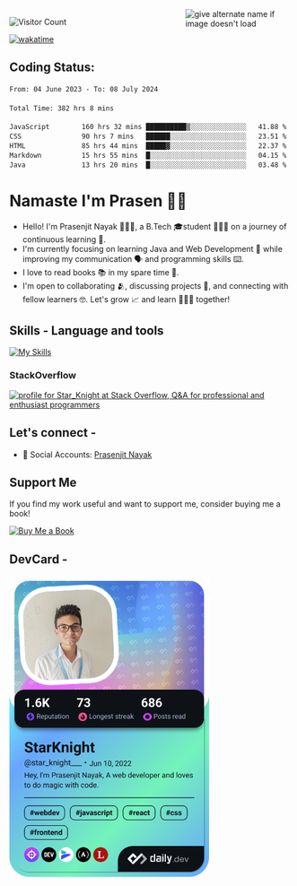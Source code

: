 <img src="https://github.com/StarKnightt/StarKnightt/assets/92244026/88aa0fff-389b-4d45-9724-6f6e8a58526c" alt="give alternate name if image doesn't load" align="right" width="190">
<div>

![Visitor Count](https://profile-counter.glitch.me/StarKnightt/count.svg)




[![wakatime](https://wakatime.com/badge/user/d27d27da-dc32-4c1b-a703-f654f4050105.svg)](https://wakatime.com/@d27d27da-dc32-4c1b-a703-f654f405010)



</div>  

## Coding Status: 
<!--START_SECTION:waka-->

```txt
From: 04 June 2023 - To: 08 July 2024

Total Time: 382 hrs 8 mins

JavaScript        160 hrs 32 mins ██████████▒░░░░░░░░░░░░░░   41.88 %
CSS               90 hrs 7 mins   ██████░░░░░░░░░░░░░░░░░░░   23.51 %
HTML              85 hrs 44 mins  █████▓░░░░░░░░░░░░░░░░░░░   22.37 %
Markdown          15 hrs 55 mins  █░░░░░░░░░░░░░░░░░░░░░░░░   04.15 %
Java              13 hrs 20 mins  █░░░░░░░░░░░░░░░░░░░░░░░░   03.48 %
```

<!--END_SECTION:waka-->

# Namaste I'm Prasen 🙏🏻
- Hello! I'm Prasenjit Nayak 👨🏻‍💻, a B.Tech 🎓student 👨🏻‍🎓 on a journey of continuous learning 📑.
- I'm currently focusing on learning Java and Web Development 🍵 while improving my communication 🗣️ and programming skills ⌨️. 
- I love to read books 📚 in my spare time 🪹.
- I'm open to collaborating 🫂, discussing projects 📒, and connecting with fellow learners 🤓. Let's grow 📈 and learn 🙎🏻‍♂️ together!

## Skills - Language and tools
[![My Skills](https://skillicons.dev/icons?i=react,html,css,javascript,nodejs,expressjs,mongo,tailwind,pug,git,github,vscode,linux,discord&theme=light)](https://skillicons.dev)
<!--social stats -->

### StackOverflow
<a href="https://stackoverflow.com/users/22008549/star-knight"><img src="https://stackoverflow.com/users/flair/22008549.png" width="208" height="58" alt="profile for Star_Knight at Stack Overflow, Q&amp;A for professional and enthusiast programmers" title="profile for Star_Knight at Stack Overflow, Q&amp;A for professional and enthusiast programmers"></a>

## Let's connect -
- 💼 Social Accounts: [Prasenjit Nayak](https://t.co/oujYu4Scht) <br>

## Support Me

If you find my work useful and want to support me, consider buying me a book!

<a href="https://www.buymeacoffee.com/prasen" target="_blank">
    <img src="https://cdn.buymeacoffee.com/buttons/v2/default-yellow.png" alt="Buy Me a Book" style="height: 60px !important;width: 217px !important;">
</a>


## DevCard -

<a href="https://app.daily.dev/star_knight___"><img src="./devcard.png" width="356" alt="StarKnight's Dev Card"/></a>

<!-- End of the README files :) --!>
